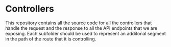 # Controllers

This repository contains all the source code for all the controllers that handle the request and the response to all the API endpoints that we are exposing. Each subfolder should be used to represent an additonal segment in the path of the route that it is controlling.
